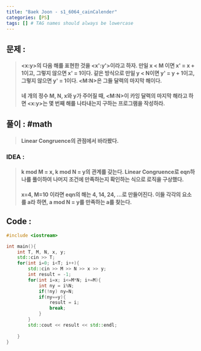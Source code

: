 ```yaml
---
title: "Baek Joon - s1_6064_cainCalender"
categories: [PS]
tags: [] # TAG names should always be lowercase
---
```

## 문제 : 
> #### <x:y>의 다음 해를 표현한 것을 <x':y'>이라고 하자. 만일 x < M 이면 x' = x + 1이고, 그렇지 않으면 x' = 1이다. 같은 방식으로 만일 y < N이면 y' = y + 1이고, 그렇지 않으면 y' = 1이다. <M:N>은 그들 달력의 마지막 해이다.
> #### 네 개의 정수 M, N, x와 y가 주어질 때, <M:N>이 카잉 달력의 마지막 해라고 하면 <x:y>는 몇 번째 해를 나타내는지 구하는 프로그램을 작성하라.

## 풀이 : #math
> #### Linear Congruence의 관점에서 바라봤다. 

### IDEA :
> #### k mod M = x, k mod N = y의 관계를 갖는다. Linear Congruence로 eqn하나를 풀이하여 나머지 조건에 만족하는지 확인하는 식으로 로직을 구상했다.
> #### x=4, M=10 이라면 eqn의 해는 4, 14, 24, ...로 만들어진다. 이들 각각의 요소를 a라 하면, a mod N = y를 만족하는 a를 찾는다.

## Code :
```cpp
#include <iostream>

int main(){
    int T, M, N, x, y;
    std::cin >> T;
    for(int i=0; i<T; i++){
        std::cin >> M >> N >> x >> y;
        int result = -1;
        for(int i=x; i<=M*N; i+=M){
            int ny = i%N;
            if(!ny) ny=N;
            if(ny==y){
                result = i;
                break;
            }
        }
        std::cout << result << std::endl;
        
    }
}
```
